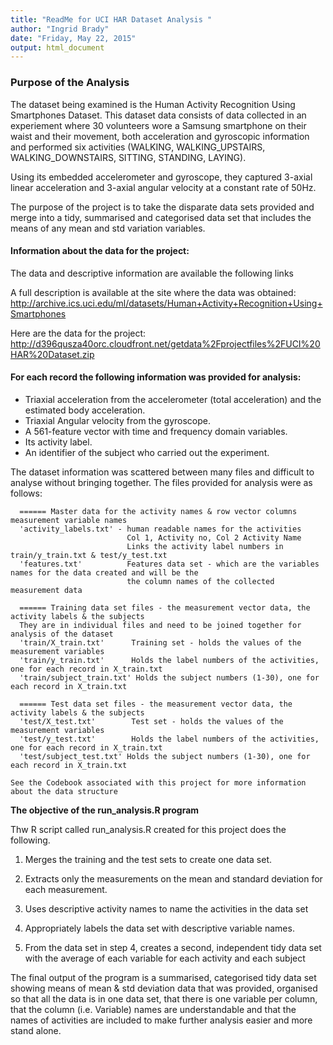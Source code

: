 ```yaml
---
title: "ReadMe for UCI HAR Dataset Analysis "
author: "Ingrid Brady"
date: "Friday, May 22, 2015"
output: html_document
---
```


### Purpose of the Analysis
The dataset being examined is the Human Activity Recognition Using Smartphones Dataset.
This dataset data consists of data collected in an experiement where 30 volunteers wore a Samsung smartphone on their waist and their movement, both acceleration and gyroscopic information and performed six activities (WALKING, WALKING_UPSTAIRS, WALKING_DOWNSTAIRS, SITTING, STANDING, LAYING).

Using its embedded accelerometer and gyroscope, they captured 3-axial linear acceleration and 3-axial angular velocity at a constant rate of 50Hz.  

The purpose of the project is to take the disparate data sets provided and merge into a tidy, summarised and categorised data set that includes the means of any mean and std variation variables.

#### Information about the data for the project:
The data and descriptive information are available the following links
 
  A full description is available at the site where the data was obtained:
 http://archive.ics.uci.edu/ml/datasets/Human+Activity+Recognition+Using+Smartphones

Here are the data for the project: 
 http://d396qusza40orc.cloudfront.net/getdata%2Fprojectfiles%2FUCI%20HAR%20Dataset.zip 
 
#### For each record the following information was provided for analysis:

- Triaxial acceleration from the accelerometer (total acceleration) and the estimated body acceleration.
- Triaxial Angular velocity from the gyroscope. 
- A 561-feature vector with time and frequency domain variables. 
- Its activity label. 
- An identifier of the subject who carried out the experiment.

The dataset information was scattered between many files and difficult to analyse without bringing together. The files provided for analysis were as follows:

      ====== Master data for the activity names & row vector columns measurement variable names
      'activity_labels.txt' - human readable names for the activities
                              Col 1, Activity no, Col 2 Activity Name
                              Links the activity label numbers in train/y_train.txt & test/y_test.txt 
      'features.txt'          Features data set - which are the variables names for the data created and will be the 
                              the column names of the collected measurement data 
                              
      ====== Training data set files - the measurement vector data, the activity labels & the subjects
      They are in individual files and need to be joined together for analysis of the dataset
      'train/X_train.txt'      Training set - holds the values of the measurement variables
      'train/y_train.txt'      Holds the label numbers of the activities, one for each record in X_train.txt
      'train/subject_train.txt' Holds the subject numbers (1-30), one for each record in X_train.txt
            
      ====== Test data set files - the measurement vector data, the activity labels & the subjects   
      'test/X_test.txt'        Test set - holds the values of the measurement variables
      'test/y_test.txt'        Holds the label numbers of the activities, one for each record in X_train.txt
      'test/subject_test.txt' Holds the subject numbers (1-30), one for each record in X_train.txt
 
    See the Codebook associated with this project for more information about the data structure

**The objective of the run_analysis.R program**
 
Thw R script called run_analysis.R created for this project does the following.
 
1. Merges the training and the test sets to create one data set.

2. Extracts only the measurements on the mean and standard deviation for each measurement. 

3. Uses descriptive activity names to name the activities in the data set

4. Appropriately labels the data set with descriptive variable names. 

5. From the data set in step 4, creates a second, independent tidy data set with the average of each variable for each activity and each subject

The final output of the program is a summarised, categorised tidy data set showing means of mean & std deviation data that was provided, organised so that all the data is in one data set, that there is one variable per column, that the column (i.e. Variable) names are understandable and that the names of activities are included to make further analysis easier and more stand alone.




      